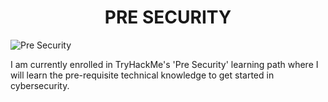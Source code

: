 <h1 align="center">PRE SECURITY
</h1>

![Pre Security](https://assets.tryhackme.com/img/paths/cyberfundamentals.png)

I am currently enrolled in TryHackMe's 'Pre Security' learning path where I will learn the pre-requisite technical knowledge to get started in cybersecurity.
